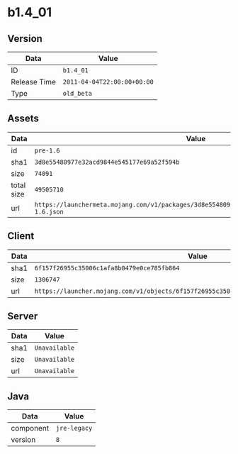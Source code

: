 # b1.4_01

## Version

|**Data**        | **Value**                 |
|----------------|-------------------------|
| ID   | ```b1.4_01```   |
| Release Time   | ```2011-04-04T22:00:00+00:00```   |
| Type   | ```old_beta```   |

## Assets

|**Data**        | **Value**                 |
|----------------|-------------------------|
| id   | ```pre-1.6```   |
| sha1   | ```3d8e55480977e32acd9844e545177e69a52f594b```   |
| size   | ```74091```   |
| total size  | ```49505710```  |
| url       | ```https://launchermeta.mojang.com/v1/packages/3d8e55480977e32acd9844e545177e69a52f594b/pre-1.6.json``` |

## Client

|**Data**        | **Value**                 |
|----------------|-------------------------|
| sha1   | ```6f157f26955c35006c1afa8b0479e0ce785fb864```   |
| size   | ```1306747```   |
| url       | ```https://launcher.mojang.com/v1/objects/6f157f26955c35006c1afa8b0479e0ce785fb864/client.jar``` |

## Server

|**Data**        | **Value**                 |
|----------------|-------------------------|
| sha1   | ```Unavailable```   |
| size   | ```Unavailable```   |
| url       | ```Unavailable``` |

## Java

|**Data**        | **Value**                 |
|----------------|-------------------------|
| component   | ```jre-legacy```   |
| version   | ```8```   |